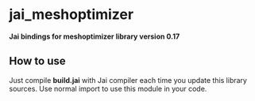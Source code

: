 # jai_meshoptimizer
**Jai bindings for meshoptimizer library version 0.17**

## How to use
Just compile **build.jai** with Jai compiler each time you update this library sources. Use normal import to use this module in your code.
